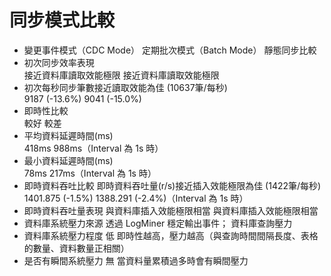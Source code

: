 # 同步模式比較
* 變更事件模式（CDC Mode）	定期批次模式（Batch Mode）
靜態同步比較		
* 初次同步效率表現	
接近資料庫讀取效能極限	接近資料庫讀取效能極限
* 初次每秒同步筆數接近讀取效能為佳 (10637筆/每秒)	
9187 (-13.6%)	9041 (-15.0%)
* 即時性比較		
較好	較差
* 平均資料延遲時間(ms)	
418ms	988ms（Interval 為 1s 時）
* 最小資料延遲時間(ms)	
78ms	217ms（Interval 為 1s 時）
* 即時資料吞吐比較	即時資料吞吐量(r/s)接近插入效能極限為佳 (1422筆/每秒)	
1401.875 (-1.5%)	1388.291 (-2.4%)（Interval 為 1s 時）
* 即時資料吞吐量表現	
與資料庫插入效能極限相當	與資料庫插入效能極限相當
* 資料庫系統壓力來源	
透過 LogMiner 穩定輸出事件；	資料庫查詢壓力
* 資料庫系統壓力程度	
低	    即時性越高，壓力越高（與查詢時間間隔長度、表格的數量、資料數量正相關）
* 是否有瞬間系統壓力	
無	當資料量累積過多時會有瞬間壓力
